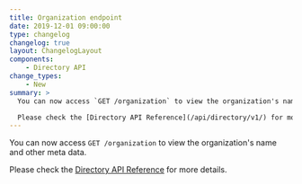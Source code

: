 ```yaml
---
title: Organization endpoint
date: 2019-12-01 09:00:00
type: changelog
changelog: true
layout: ChangelogLayout
components:
    - Directory API
change_types:
    - New
summary: >
  You can now access `GET /organization` to view the organization's name and other meta data.

  Please check the [Directory API Reference](/api/directory/v1/) for more details.
---
```


You can now access `GET /organization` to view the organization's name and other meta data.

Please check the [Directory API Reference](/api/directory/v1/) for more details.
